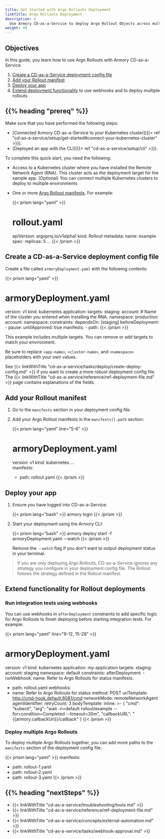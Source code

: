 ```yaml
---
title: Get Started with Argo Rollouts Deployment
linkTitle: Argo Rollouts Deployment
description: >
  Use Armory CD-as-a-Service to deploy Argo Rollout Objects across multiple environments.
weight: 40
---
```


## Objectives

In this guide, you learn how to use Argo Rollouts with Armory CD-as-a-Service. 

1. [Create a CD-as-a-Service deployment config file](#create-a-cd-as-a-service-deployment-config-file)
1. [Add your Rollout manifest](#add-your-rollout-manifest)
1. [Deploy your app](#deploy-your-app)
1. [Extend deployment functionality](#extend-functionality-for-rollout-deployments) to use webhooks and to deploy multiple rollouts


## {{% heading "prereq" %}}

Make sure that you have performed the following steps:

- [Connected Armory CD-as-a-Service to your Kubernetes cluster]({{< ref "cd-as-a-service/setup/get-started#connect-your-kubernetes-cluster" >}}). 
- [Deployed an app with the CLI]({{< ref "cd-as-a-service/setup/cli" >}}).

To complete this quick start, you need the following:

- Access to a Kubernetes cluster where you have installed the Remote Network Agent (RNA). This cluster acts as the deployment target for the sample app. (Optional) You can connect multiple Kubernetes clusters to deploy to multiple environments
- One or more [Argo Rollout manifests](https://argoproj.github.io/argo-rollouts/features/specification/). For example:

   {{< prism lang="yaml" >}}
   # rollout.yaml
   apiVersion: argoproj.io/v1alpha1
   kind: Rollout
   metadata:
     name: example
     spec:
       replicas: 5
       ...
    {{< /prism >}}

## Create a CD-as-a-Service deployment config file

Create a file called `armoryDeployment.yaml` with the following contents:

{{< prism lang="yaml" >}}
# armoryDeployment.yaml
version: v1
kind: kubernetes
application: <app-name> 
targets:
  staging:
    account: <cluster-name> # Name of the cluster you entered when installing the RNA. 
    namespace: <namespace>
  production:
    account: <cluster-name> 
    namespace: <namespace>
    constraints:
      dependsOn: [staging]
      beforeDeployment:
        - pause:
            untilApproved: true
manifests:
     - path: <path-to-app-manifest>
{{< /prism >}}

This example includes multiple targets. You can remove or add targets to match your environment.

Be sure to replace `<app-name>`, `<cluster-name>`, and `<namespace>` placeholders with your own values.

See {{< linkWithTitle "cd-as-a-service/tasks/deploy/create-deploy-config.md" >}} if you want to create a more robust deployment config file. 
The {{< linkWithTitle "cd-as-a-service/reference/ref-deployment-file.md" >}} page contains explanations of the fields.

## Add your Rollout manifest

1. Go to the `manifests` section in your deployment config file.
1. Add your Argo Rollout manifests in the `manifests[].path` section:

   {{< prism lang="yaml" line="5-6" >}}
   # armoryDeployment.yaml
   version: v1
   kind: kubernetes
   ...    
   manifests:
     - path: rollout.yaml
   {{< /prism >}}


## Deploy your app

1. Ensure you have logged into CD-as-a-Service:

   {{< prism lang="bash" >}}
   armory login
   {{< /prism >}}


1. Start your deployment using the Armory CLI:

   {{< prism lang="bash" >}}
   armory deploy start -f armoryDeployment.yaml --watch
   {{< /prism >}}

   Remove the `--watch` flag if you don't want to output deployment status in your terminal.


>If you are only deploying Argo Rollouts, CD-as-a-Service ignores any strategy you configure in your deployment config file. The Rollout follows the strategy defined in the Rollout manifest.

## Extend functionality for Rollout deployments

### Run integration tests using webhooks

You can use webhooks in `afterDeployment` constraints to add specific logic for Argo Rollouts to finish deploying before starting integration tests. For example:

{{< prism lang="yaml" line="9-12, 15-28" >}}
 # armoryDeployment.yaml
version: v1
kind: kubernetes
application: my-application
targets:
  staging:
    account: staging
    namespace: default
    constraints:
      afterDeployment:
        - runWebhook:
          name: Refer to Argo Rollouts for status
manifests:
  - path: rollout.yaml
webhooks:
   - name: Refer to Argo Rollouts for status
     method: POST
     uriTemplate: http://cmd-hook.default:8081/cmd
     networkMode: remoteNetworkAgent
     agentIdentifier: <cluster-name>
     retryCount: 3
     bodyTemplate:
        inline:  >-
        {
        "cmd": "kubectl",
        "arg": "wait -n=default rollout/example --for=condition=Completed --timeout=30m",
        "callbackURL": "{{armory.callbackUri}}/callback"
        }
{{< /prism >}}

### Deploy multiple Argo Rollouts

To deploy multiple Argo Rollouts together, you can add more paths to the `manifests` section of the deployment config file:

{{< prism lang="yaml" >}}
manifests:
  - path: rollout-1.yaml
  - path: rollout-2.yaml
  - path: rollout-3.yaml
{{< /prism >}}

## {{%  heading "nextSteps" %}}

* {{< linkWithTitle "cd-as-a-service/troubleshooting/tools.md" >}}
* {{< linkWithTitle "cd-as-a-service/reference/ref-deployment-file.md" >}}
* {{< linkWithTitle "cd-as-a-service/concepts/external-automation.md" >}}
* {{< linkWithTitle "cd-as-a-service/tasks/webhook-approval.md" >}}
